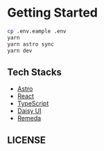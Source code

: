 # Getting Started

```zsh
cp .env.eample .env
yarn
yarn astro sync
yarn dev
```

## Tech Stacks

- [Astro](https://astro.build/)
- [React](https://reactjs.org/)
- [TypeScript](https://www.typescriptlang.org/)
- [Daisy UI](https://daisyui.com/)
- [Remeda](https://remedajs.com/)

## LICENSE
